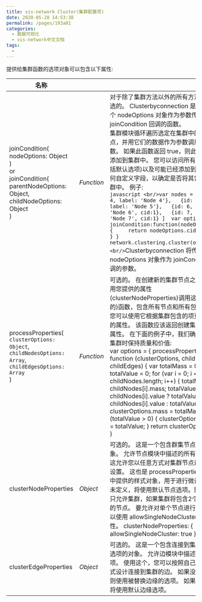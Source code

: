 ```yaml
---
title: vis-network Cluster(集群配置项)
date: 2020-05-28 14:53:38
permalink: /pages/193a81
categories: 
  - 数据可视化
  - vis-network中文文档
tags: 
  - 
---
```



提供给集群函数的选项对象可以包含以下属性:

| 名称                                                         |            |                                                              |
| ------------------------------------------------------------ | ---------- | ------------------------------------------------------------ |
| joinCondition(<br/>    nodeOptions: Object<br/>)  <br/>  or   <br/> joinCondition( <br/>      parentNodeOptions: Object,  <br/>      childNodeOptions: Object<br/>) | *Function* | 对于除了集群方法以外的所有方法都是可选的。 Clusterbyconnection 是唯一将2个 nodeOptions 对象作为参数传递给 joinCondition 回调的函数。<br/>集群模块循环遍历选定在集群中的所有节点，并用它们的数据作为参数调用这个函数。 如果此函数返回 true，则此节点将被添加到集群中。 您可以访问所有选项(包括默认选项)以及可能已经添加到节点的任何自定义字段，以确定是否将其包含在集群中。 例子:<br/>```javascript <br/>var nodes = [   {id: 4, label: 'Node 4'},   {id: 5, label: 'Node 5'},   {id: 6, label: 'Node 6', cid:1},   {id: 7, label: 'Node 7', cid:1} ]  var options = {   joinCondition:function(nodeOptions) {     return nodeOptions.cid === 1;   } }  network.clustering.cluster(options);<br/>```Clusterbyconnection 将传递2个 nodeOptions 对象作为 joinCondition 回调的参数。 |
| processProperties(<br/> `clusterOptions: Object`,<br/> `childNodesOptions: Array`,<br/> `childEdgesOptions: Array`<br/>) | *Function* | 可选的。 在创建新的集群节点之前，将使用您提供的属性(clusterNodeProperties)调用这个(可选的)函数，包含所有节点和所有包含的边。 您可以使用它根据集群包含的项更新集群的属性。 该函数应该返回创建集群节点的属性。 在下面的例子中，我们确保在形成集群时保持质量和价值: <br/>var options = {   processProperties: function (clusterOptions,       childNodes, childEdges) {     var totalMass = 0;     var totalValue = 0;     for (var i = 0; i < childNodes.length; i++) {       totalMass += childNodes[i].mass;       totalValue = childNodes[i].value         ? totalValue + childNodes[i].value         : totalValue;     }     clusterOptions.mass = totalMass;     if (totalValue > 0) {       clusterOptions.value = totalValue;     }     return clusterOptions;   }, } |
| clusterNodeProperties                                        | *Object*   | 可选的。 这是一个包含群集节点选项的对象。 允许节点模块中描述的所有选项。 这允许您以任意方式对集群节点进行样式设置。 这也是 processProperties 函数中提供的样式对象，用于进行微调。 如果未定义，将使用默认节点选项。默认功能只允许集群，如果集群将包含2个或更多的节点。 要允许对单个节点进行集群，可以使用 allowSingleNodeCluster: true 属性。 clusterNodeProperties: {         allowSingleNodeCluster: true     } |
| clusterEdgeProperties                                        | *Object*   | 可选的。 这是一个包含连接到集群的边的选项的对象。 允许边模块中描述的所有选项。 使用这个，您可以按照自己想要的方式设计连接到集群的边。 如果没有提供，则使用被替换边缘的选项。 如果未定义，将使用默认边缘选项。 |



